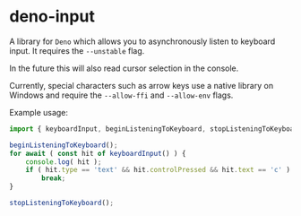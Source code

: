 # deno-input
A library for `Deno` which allows you to asynchronously listen to keyboard input. It requires the `--unstable` flag.

In the future this will also read cursor selection in the console.

Currently, special characters such as arrow keys use a native library on Windows and require the `--allow-ffi` and `--allow-env` flags.

Example usage:
```ts
import { keyboardInput, beginListeningToKeyboard, stopListeningToKeyboard } from "https://deno.land/x/deno_input";

beginListeningToKeyboard();
for await ( const hit of keyboardInput() ) {
	console.log( hit );
	if ( hit.type == 'text' && hit.controlPressed && hit.text == 'c' )
		break;
}

stopListeningToKeyboard();
```